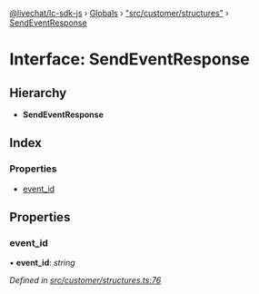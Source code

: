 [@livechat/lc-sdk-js](../README.md) › [Globals](../globals.md) › ["src/customer/structures"](../modules/_src_customer_structures_.md) › [SendEventResponse](_src_customer_structures_.sendeventresponse.md)

# Interface: SendEventResponse

## Hierarchy

* **SendEventResponse**

## Index

### Properties

* [event_id](_src_customer_structures_.sendeventresponse.md#event_id)

## Properties

###  event_id

• **event_id**: *string*

*Defined in [src/customer/structures.ts:76](https://github.com/livechat/lc-sdk-js/blob/de56f05/src/customer/structures.ts#L76)*
